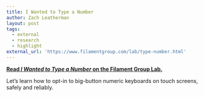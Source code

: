 ```yaml
---
title: I Wanted to Type a Number
author: Zach Leatherman
layout: post
tags:
  - external
  - research
  - highlight
external_url: 'https://www.filamentgroup.com/lab/type-number.html'
---
```


[**Read *I Wanted to Type a Number* on the Filament Group Lab.**](http://www.filamentgroup.com/lab/type-number.html)

Let’s learn how to opt-in to big-button numeric keyboards on touch screens, safely and reliably.
